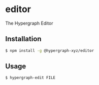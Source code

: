 # editor

The Hypergraph Editor

## Installation

```bash
$ npm install -g @hypergraph-xyz/editor
```

## Usage

```bash
$ hypergraph-edit FILE
```

